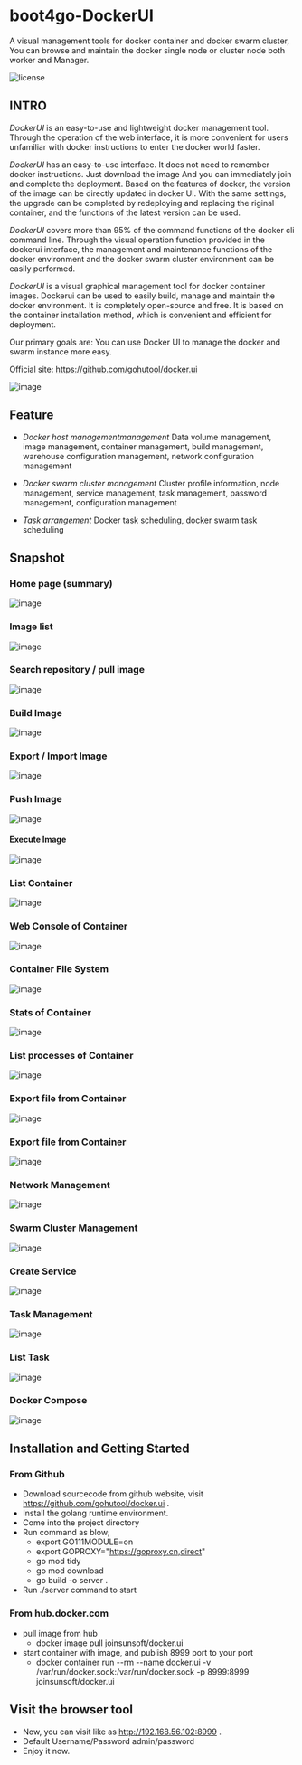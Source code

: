 # boot4go-DockerUI
A visual management tools for docker container and docker swarm cluster, You can browse and maintain the docker single node 
or cluster node both worker and Manager.

![license](https://img.shields.io/badge/license-Apache--2.0-green.svg)

## INTRO
*DockerUI* is an easy-to-use and lightweight docker management tool. Through the operation of the web interface, it is more 
convenient for users unfamiliar with docker instructions to enter the docker world faster.

*DockerUI* has an easy-to-use interface. It does not need to remember docker instructions. Just download the image 
And you can immediately join and complete the deployment. Based on the features of docker, the version of the image can 
be directly updated in docker UI. With the same settings, the upgrade can be completed by redeploying and replacing the 
riginal container, and the functions of the latest version can be used.

*DockerUI* covers more than 95% of the command functions of the docker cli command line. Through the visual operation function 
provided in the dockerui interface, the management and maintenance functions of the docker environment and the docker swarm 
cluster environment can be easily performed.

*DockerUI* is a visual graphical management tool for docker container images. Dockerui can be used to easily build, manage 
and maintain the docker environment. It is completely open-source and free. It is based on the container installation method, 
which is convenient and efficient for deployment.

Our primary goals are:
You can use Docker UI to manage the docker and swarm instance more easy.

Official site: https://github.com/gohutool/docker.ui

![image](https://img-blog.csdnimg.cn/80904917c49d4a1ca8e4da6d9d1ee656.png)

## Feature

- *Docker host managementmanagement*
  Data volume management, image management, container management, build management, warehouse configuration management, network configuration management

- *Docker swarm cluster management*
  Cluster profile information, node management, service management, task management, password management, configuration management

- *Task arrangement*
  Docker task scheduling, docker swarm task scheduling

## Snapshot

### Home page (summary)
![image](https://img-blog.csdnimg.cn/46f6144e1f2b4562bc6c55b98d19b018.png)

### Image list
![image](https://img-blog.csdnimg.cn/c2161006901e4ee7bee132dc1271bc44.png)

### Search repository / pull image
![image](https://img-blog.csdnimg.cn/97519b029c8d4910bd21401e271f2b71.png)

### Build Image
![image](https://img-blog.csdnimg.cn/b23fdb3c295e4ecdbaa3904cc79e7c8b.png)

### Export / Import Image
![image](https://img-blog.csdnimg.cn/ebcf17ec4203495bafe6e599da9891fc.png)

### Push Image
![image](https://img-blog.csdnimg.cn/c8e55811bc234ed9893cc8f9f1ba4a5a.png)

#### Execute Image
![image](https://img-blog.csdnimg.cn/4c25eaeaa7b14d07838cf10c04ead5fd.png)

### List Container
![image](https://img-blog.csdnimg.cn/c6fe99139d654eed885748d5c86070b1.png)

### Web Console of Container
![image](https://img-blog.csdnimg.cn/28ec5d0ce20945db9908153d7090ac77.png)

### Container File System
![image](https://img-blog.csdnimg.cn/b464d6d70e534b4087ab67cd4a381f27.png)

### Stats of Container
![image](https://img-blog.csdnimg.cn/f34cef2f67e442b09e1cdf31a6907f07.png)

### List processes of Container
![image](https://img-blog.csdnimg.cn/a4204e7673294ed1bb01a03798beb823.png)

### Export file from Container
![image](https://img-blog.csdnimg.cn/a4204e7673294ed1bb01a03798beb823.png)

### Export file from Container
![image](https://images.gitee.com/uploads/images/2022/0530/104343_11e0da56_6575697.png)

### Network Management
![image](https://img-blog.csdnimg.cn/09f53d750e054911876cf7f1b44da520.png)

### Swarm Cluster Management
![image](https://img-blog.csdnimg.cn/b8ee779df1e141968042be7a77c7bbf6.png)

### Create Service
![image](https://img-blog.csdnimg.cn/842d0e8f5b3f4f3c968c5b7ca099cd8d.png)

### Task Management
![image](https://img-blog.csdnimg.cn/ac521683f92a4b1098fb87d93d66c134.png)

### List Task
![image](https://img-blog.csdnimg.cn/d7684158e28c42eb830d33180fa86be4.png)

### Docker Compose
![image](https://img-blog.csdnimg.cn/45e6e9185a9a4ac4888f90130547d93f.png)


## Installation and Getting Started

### From Github
- Download sourcecode from github website, visit https://github.com/gohutool/docker.ui .
- Install the golang runtime environment.
- Come into the project directory
- Run command as blow;
  - export GO111MODULE=on 
  - export GOPROXY="https://goproxy.cn,direct"
  - go mod tidy
  - go mod download
  - go build -o server .
- Run ./server command to start

### From hub.docker.com
- pull image from hub
  - docker image pull joinsunsoft/docker.ui
- start container with image, and publish 8999 port to your port
  - docker container run --rm --name docker.ui -v /var/run/docker.sock:/var/run/docker.sock -p 8999:8999 joinsunsoft/docker.ui

## Visit the browser tool
- Now, you can visit like as http://192.168.56.102:8999 .
- Default Username/Password admin/password
- Enjoy it now.
